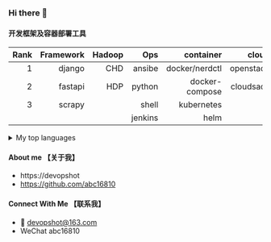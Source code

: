 ### Hi there 👋

<!--
**abc16810/abc16810** is a ✨ _special_ ✨ repository because its `README.md` (this file) appears on your GitHub profile.

Here are some ideas to get you started:

- 🔭 I’m currently working on ...
- 🌱 I’m currently learning ...
- 👯 I’m looking to collaborate on ...
- 🤔 I’m looking for help with ...
- 💬 Ask me about ...
- 📫 How to reach me: ...
- 😄 Pronouns: ...
- ⚡ Fun fact: ...
-->

#### 开发框架及容器部署工具

| Rank | Framework | Hadoop   |  Ops      |   container    |    cloud     |  monitoring |
|-----:|----------:|---------:| ---------:| --------------:|-------------:| ------------|     
|     1| django    |   CHD    |    ansibe |  docker/nerdctl|  openstack   |   zabbix    |
|     2| fastapi   |   HDP    |    python |  docker-compose|  cloudsack   |   prometheus|
|     3| scrapy    |          |    shell  |  kubernetes    |  
|      |           |          |   jenkins |  helm          |

<details>
<summary>My top languages</summary>

| Rank | Languages |
|-----:|-----------|
|     1| Javascript|
|     2| Python    |
|     3| SQL       |
  
</details>

#### About me 【关于我】
- https://devopshot
- https://github.com/abc16810

#### Connect With Me 【联系我】
- 📩 devopshot@163.com
- WeChat  abc16810
